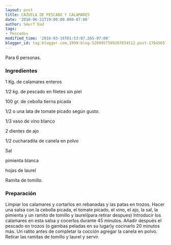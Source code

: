 ```yaml
---
layout: post
title: CAZUELA DE PESCADO Y CALAMARES
date: '2010-06-21T19:00:00.000-07:00'
author: Smurf Dad
tags:
- Pescados
modified_time: '2016-03-16T01:53:07.265-07:00'
blogger_id: tag:blogger.com,1999:blog-5299957599287034512.post-1704565168265959681
---
```


Para 6 personas.

<h3>Ingredientes</h3>

1 Kg. de calamares enteros

1/2 kg. de pescado en filetes sin piel

100 gr. de cebolla tierna picada

1/2 o una lata de tomate picado según gusto.

1/3 vaso de vino blanco

2 dientes de ajo

1/2 cucharadita de canela en polvo

Sal

pimienta blanca

hojas de laurel

Ramita de tomillo.

<h3>Preparación</h3>

Limpiar los calamares y cortarlos en rebanadas y las patas en trozos. Hacer una salsa con la cebolla picada, el tomate picado, el vino, el ajo, la sal, la pimienta y un ramito de tomillo y laurel(para retirar despues) Introducir los calamares en esta salsa y cocerlos durante 45 minutos. Añadir después el pescado en trozos (o gambas peladas en su lugar)y cocinarlo 20 minutos más. Un ratito antes de completar la cocción agregar la canela en polvo. Retirar las ramitas de tomillo y laurel y servir.

